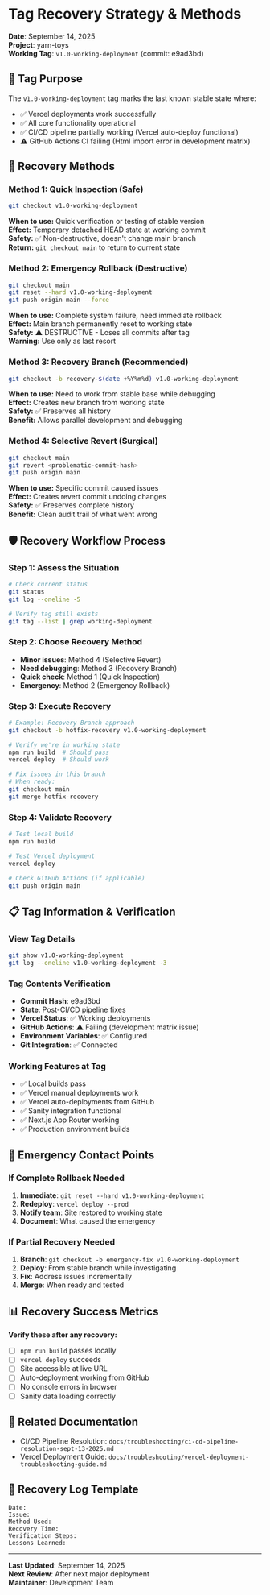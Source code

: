# Tag Recovery Strategy & Methods
**Date**: September 14, 2025  
**Project**: yarn-toys  
**Working Tag**: `v1.0-working-deployment` (commit: e9ad3bd)

## 🎯 **Tag Purpose**
The `v1.0-working-deployment` tag marks the last known stable state where:
- ✅ Vercel deployments work successfully
- ✅ All core functionality operational
- ✅ CI/CD pipeline partially working (Vercel auto-deploy functional)
- ⚠️ GitHub Actions CI failing (Html import error in development matrix)

## 🔄 **Recovery Methods**

### **Method 1: Quick Inspection (Safe)**
```bash
git checkout v1.0-working-deployment
```
**When to use:** Quick verification or testing of stable version  
**Effect:** Temporary detached HEAD state at working commit  
**Safety:** ✅ Non-destructive, doesn't change main branch  
**Return:** `git checkout main` to return to current state

### **Method 2: Emergency Rollback (Destructive)**
```bash
git checkout main
git reset --hard v1.0-working-deployment
git push origin main --force
```
**When to use:** Complete system failure, need immediate rollback  
**Effect:** Main branch permanently reset to working state  
**Safety:** ⚠️ DESTRUCTIVE - Loses all commits after tag  
**Warning:** Use only as last resort

### **Method 3: Recovery Branch (Recommended)**
```bash
git checkout -b recovery-$(date +%Y%m%d) v1.0-working-deployment
```
**When to use:** Need to work from stable base while debugging  
**Effect:** Creates new branch from working state  
**Safety:** ✅ Preserves all history  
**Benefit:** Allows parallel development and debugging

### **Method 4: Selective Revert (Surgical)**
```bash
git checkout main
git revert <problematic-commit-hash>
git push origin main
```
**When to use:** Specific commit caused issues  
**Effect:** Creates revert commit undoing changes  
**Safety:** ✅ Preserves complete history  
**Benefit:** Clean audit trail of what went wrong

## 🛡️ **Recovery Workflow Process**

### **Step 1: Assess the Situation**
```bash
# Check current status
git status
git log --oneline -5

# Verify tag still exists
git tag --list | grep working-deployment
```

### **Step 2: Choose Recovery Method**
- **Minor issues**: Method 4 (Selective Revert)
- **Need debugging**: Method 3 (Recovery Branch)
- **Quick check**: Method 1 (Quick Inspection)
- **Emergency**: Method 2 (Emergency Rollback)

### **Step 3: Execute Recovery**
```bash
# Example: Recovery Branch approach
git checkout -b hotfix-recovery v1.0-working-deployment

# Verify we're in working state
npm run build  # Should pass
vercel deploy  # Should work

# Fix issues in this branch
# When ready:
git checkout main
git merge hotfix-recovery
```

### **Step 4: Validate Recovery**
```bash
# Test local build
npm run build

# Test Vercel deployment
vercel deploy

# Check GitHub Actions (if applicable)
git push origin main
```

## 📋 **Tag Information & Verification**

### **View Tag Details**
```bash
git show v1.0-working-deployment
git log --oneline v1.0-working-deployment -3
```

### **Tag Contents Verification**
- **Commit Hash**: e9ad3bd
- **State**: Post-CI/CD pipeline fixes
- **Vercel Status**: ✅ Working deployments
- **GitHub Actions**: ⚠️ Failing (development matrix issue)
- **Environment Variables**: ✅ Configured
- **Git Integration**: ✅ Connected

### **Working Features at Tag**
- ✅ Local builds pass
- ✅ Vercel manual deployments work
- ✅ Vercel auto-deployments from GitHub
- ✅ Sanity integration functional
- ✅ Next.js App Router working
- ✅ Production environment builds

## 🚨 **Emergency Contact Points**

### **If Complete Rollback Needed**
1. **Immediate**: `git reset --hard v1.0-working-deployment`
2. **Redeploy**: `vercel deploy --prod`
3. **Notify team**: Site restored to working state
4. **Document**: What caused the emergency

### **If Partial Recovery Needed**
1. **Branch**: `git checkout -b emergency-fix v1.0-working-deployment`
2. **Deploy**: From stable branch while investigating
3. **Fix**: Address issues incrementally
4. **Merge**: When ready and tested

## 📊 **Recovery Success Metrics**

**Verify these after any recovery:**
- [ ] `npm run build` passes locally
- [ ] `vercel deploy` succeeds  
- [ ] Site accessible at live URL
- [ ] Auto-deployment working from GitHub
- [ ] No console errors in browser
- [ ] Sanity data loading correctly

## 🔗 **Related Documentation**
- CI/CD Pipeline Resolution: `docs/troubleshooting/ci-cd-pipeline-resolution-sept-13-2025.md`
- Vercel Deployment Guide: `docs/troubleshooting/vercel-deployment-troubleshooting-guide.md`

## 📝 **Recovery Log Template**
```
Date: 
Issue: 
Method Used: 
Recovery Time: 
Verification Steps: 
Lessons Learned: 
```

---
**Last Updated**: September 14, 2025  
**Next Review**: After next major deployment  
**Maintainer**: Development Team